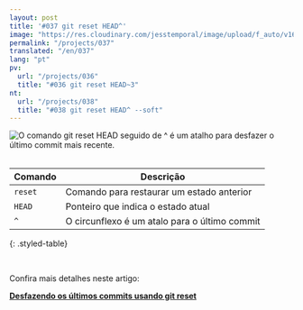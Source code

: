 ```yaml
---
layout: post
title: '#037 git reset HEAD^'
image: "https://res.cloudinary.com/jesstemporal/image/upload/f_auto/v1642878677/gitfichas/pt/037/thumbnail_edqrfa.jpg"
permalink: "/projects/037"
translated: "/en/037"
lang: "pt"
pv:
  url: "/projects/036"
  title: "#036 git reset HEAD~3"
nt:
  url: "/projects/038"
  title: "#038 git reset HEAD^ --soft"
---
```


<img alt="O comando git reset HEAD seguido de ^ é um atalho para desfazer o último commit mais recente." src="https://res.cloudinary.com/jesstemporal/image/upload/v1642878677/gitfichas/pt/037/full_uakvoe.jpg"><br><br>

| Comando | Descrição |
|---------|-------------|
| `reset` | Comando para restaurar um estado anterior |
| `HEAD` | Ponteiro que indica o estado atual |
| `^` | O circunflexo é um atalo para o último commit |
{: .styled-table}

<br>

Confira mais detalhes neste artigo:

<a href="https://jtemporal.com/desfazendo-um-ou-mais-commits/">
  <strong>Desfazendo os últimos commits usando git reset</strong>
</a>
